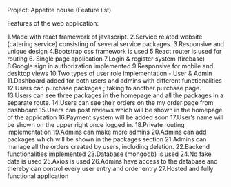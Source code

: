 Project: Appetite house
(Feature list)

Features of the web application:

 1.Made with react framework of javascript.
 2.Service related website (catering service) consisting of  several service packages.
 3.Responsive and unique design
 4.Bootstrap css framework is used
 5.React router is used for routing
 6. Single page application
 7.Login & register system (firebase)
 8.Google sign in authorization implemented
 9.Responsive for mobile and desktop views
 10.Two types of user role implementation - User & Admin
11.Dashboard added for both users and admins with different functionalities
12.Users can purchase packages ; taking to another purchase page.
13.Users can see three packages in the homepage and all the packages in a separate route. 
14.Users can see their orders on the my order page from dashboard
15.Users can post reviews which will be shown in the homepage of the application
16.Payment system will be added soon
17.User’s name will be shown on the upper right once logged in.
18.Private routing implementation
19.Admins can make more admins
20.Admins can add packages which will be shown in the packages section
21.Admins can manage all the orders created by users, including deletion.
22.Backend functionalities implemented
23.Database (mongodb) is used
24.No fake data is used
25.Axios is used
26.Admins have access to the database and thereby can  control every user entry and order entry
27.Hosted and fully functional application


 

